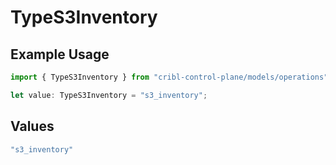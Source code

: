 # TypeS3Inventory

## Example Usage

```typescript
import { TypeS3Inventory } from "cribl-control-plane/models/operations";

let value: TypeS3Inventory = "s3_inventory";
```

## Values

```typescript
"s3_inventory"
```